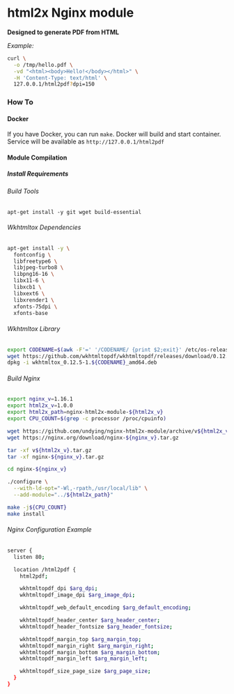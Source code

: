 
# html2x Nginx module

**Designed to generate PDF from HTML**

*Example:*
```sh
curl \
  -o /tmp/hello.pdf \
  -vd "<html><body>Hello!</body></html>" \
  -H 'Content-Type: text/html' \
  127.0.0.1/html2pdf?dpi=150
```

### How To

#### Docker

If you have Docker, you can run `make`.
Docker will build and start container.
Service will be available as `http://127.0.0.1/html2pdf`

#### Module Compilation

##### Install Requirements

###### Build Tools

`apt-get install -y git wget build-essential`

###### Wkhtmltox Dependencies

```sh
apt-get install -y \
  fontconfig \
  libfreetype6 \
  libjpeg-turbo8 \
  libpng16-16 \
  libx11-6 \
  libxcb1 \
  libxext6 \
  libxrender1 \
  xfonts-75dpi \
  xfonts-base
```

###### Wkhtmltox Library

```sh
export CODENAME=$(awk -F'=' '/CODENAME/ {print $2;exit}' /etc/os-release)
wget https://github.com/wkhtmltopdf/wkhtmltopdf/releases/download/0.12.5/wkhtmltox_0.12.5-1.${CODENAME}_amd64.deb
dpkg -i wkhtmltox_0.12.5-1.${CODENAME}_amd64.deb
```

###### Build Nginx

```sh
export nginx_v=1.16.1
export html2x_v=1.0.0
export html2x_path=nginx-html2x-module-${html2x_v}
export CPU_COUNT=$(grep -c processor /proc/cpuinfo)

wget https://github.com/undying/nginx-html2x-module/archive/v${html2x_v}.tar.gz
wget https://nginx.org/download/nginx-${nginx_v}.tar.gz

tar -xf v${html2x_v}.tar.gz
tar -xf nginx-${nginx_v}.tar.gz

cd nginx-${nginx_v}

./configure \
  --with-ld-opt="-Wl,-rpath,/usr/local/lib" \
  --add-module="../${html2x_path}"

make -j${CPU_COUNT}
make install
```


###### Nginx Configuration Example

```sh
server {
  listen 80;

  location /html2pdf {
    html2pdf;

    wkhtmltopdf_dpi $arg_dpi;
    wkhtmltopdf_image_dpi $arg_image_dpi;

    wkhtmltopdf_web_default_encoding $arg_default_encoding;

    wkhtmltopdf_header_center $arg_header_center;
    wkhtmltopdf_header_fontsize $arg_header_fontsize;

    wkhtmltopdf_margin_top $arg_margin_top;
    wkhtmltopdf_margin_right $arg_margin_right;
    wkhtmltopdf_margin_bottom $arg_margin_bottom;
    wkhtmltopdf_margin_left $arg_margin_left;

    wkhtmltopdf_size_page_size $arg_page_size;
  }
}
```

